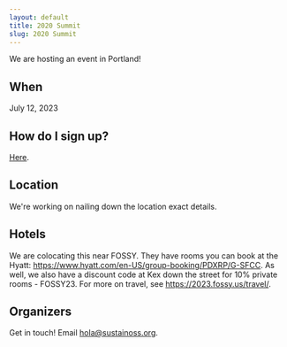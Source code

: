 ```yaml
---
layout: default
title: 2020 Summit
slug: 2020 Summit
---
```


We are hosting an event in Portland! 

## When 

July 12, 2023

## How do I sign up? 

[Here](https://opencollective.com/sustainoss/events/sustain-2023-2ccf66f5). 

## Location

We're working on nailing down the location exact details.

## Hotels

We are colocating this near FOSSY. They have rooms you can book at the Hyatt: https://www.hyatt.com/en-US/group-booking/PDXRP/G-SFCC. As well, we also have a discount code at Kex down the street for 10% private rooms - FOSSY23. For more on travel, see https://2023.fossy.us/travel/.

## Organizers

Get in touch! Email hola@sustainoss.org. 
